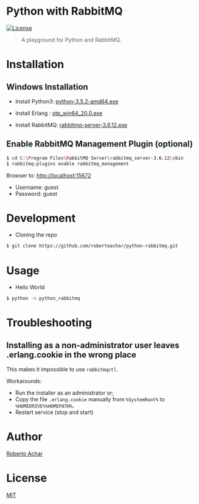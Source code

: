 # Python with RabbitMQ

[![License][license-badge]][license-url]

> A playground for Python and RabbitMQ.

# Installation

## Windows Installation

* Install Python3: [python-3.5.2-amd64.exe](https://www.python.org/ftp/python/3.5.2/python-3.5.2-amd64.exe)

* Install Erlang : [otp_win64_20.0.exe](http://erlang.org/download/otp_win64_20.0.exe)

* Install RabbitMQ: [rabbitmq-server-3.6.12.exe](https://github.com/rabbitmq/rabbitmq-server/releases/download/rabbitmq_v3_6_12/rabbitmq-server-3.6.12.exe)

## Enable RabbitMQ Management Plugin (optional)

```bash
$ cd C:\Program Files\RabbitMQ Server\rabbitmq_server-3.6.12\sbin
$ rabbitmq-plugins enable rabbitmq_management
```

Browser to: [http://localhost:15672](http://localhost:15672)

* Username: guest
* Password: guest

# Development

* Cloning the repo

```bash
$ git clone https://github.com/robertoachar/python-rabbitmq.git
```

# Usage

* Hello World

```bash
$ python -m python_rabbitmq
```

# Troubleshooting

## Installing as a non-administrator user leaves .erlang.cookie in the wrong place

This makes it impossible to use `rabbitmqctl`.

Workarounds:

* Run the installer as an administrator _or_;
* Copy the file `.erlang.cookie` manually from `%SystemRoot%` to `%HOMEDRIVE%%HOMEPATH%`.
* Restart service (stop and start)

# Author

[Roberto Achar](https://twitter.com/robertoachar)

# License

[MIT](https://github.com/robertoachar/node-rabbitmq/blob/master/LICENSE)

[license-badge]: https://img.shields.io/github/license/robertoachar/node-rabbitmq.svg
[license-url]: https://opensource.org/licenses/MIT
